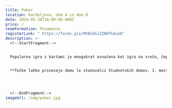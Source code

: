 ```yaml
---
title: Poker
location: Kardeljeva, dom A in dom B
date: 2024-05-20T16:00:00.000Z
price: /
teamFormation: Posamezno
registerLink: " https://forms.gle/MhBu5kiZZNHTkmLb8"
description: >-
  <!--StartFragment-->


  Popularna igra s kartami je mnogokrat označena kot igra na srečo, čeprav se vedno znova izkaže, da je za pridobitev velikega števila igralnih žetonov in posledično zmage potrebno veliko znanja ter koncentracije. V sklopu Majskih iger se bo igralo klasični (Texas Hold'em) turnirski poker, pri čemer na začetku vsak igralec dobi igralne žetone v skupni vrednosti 1000, stave pa se večajo na 45 minut. Igra se z osnovnim kompletom kart (52). Karte so med igro skrite (razen če so stave izenačene v all-in) in se pokažejo šele ob zaključku igre. Igralci glede na svoje karte višajo stave ali pa odstopijo iz igre (in pustijo vložek na mizi). Dobitek pobere edini preostali igralec ali pa tisti z najvišjo kombinacijo kart. Zmaga igralec, ki pobere vse žetone od ostalih tekmovalcev. Igra je namenjena vsem študentom.


  **Točke lahko prinesejo domu le stanovalci študentskih domov. 1. mesto prinese 8 točk, 2. mesto 6 točk in 3. mesto 4 točke.**




  <!--EndFragment-->
imageUrl: /img/poker.jpg
---
```

